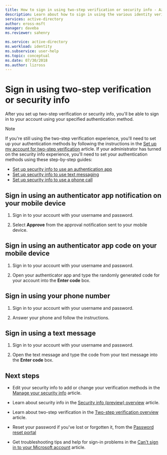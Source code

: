 ```yaml
---
title: How to sign in using two-step verification or security info - Azure Active Directory | Microsoft Docs
description: Learn about how to sign in using the various identity verification methods in security info.
services: active-directory
author: eross-msft
manager: daveba
ms.reviewer: sahenry

ms.service: active-directory
ms.workload: identity
ms.subservice: user-help
ms.topic: conceptual
ms.date: 07/30/2018
ms.author: lizross
---
```


# Sign in using two-step verification or security info

After you set up two-step verification or security info, you'll be able to sign in to your account using your specified authentication method.

>[!Note]
>If you're still using the two-step verification experience, you'll need to set up your authentication methods by following the instructions in the [Set up my account for two-step verification](multi-factor-authentication-end-user-first-time.md) article. If your administrator has turned on the security info experience, you'll need to set your authentication methods using these step-by-step guides:<ul><li>[Set up security info to use an authentication app](security-info-setup-auth-app.md)</li><li>[Set up security info to use text messaging](security-info-setup-text-msg.md)</li><li>[Set up security info to use a phone call](security-info-setup-phone-number.md)</li></ul>

## Sign in using an authenticator app notification on your mobile device

1. Sign in to your account with your username and password.

2. Select **Approve** from the approval notification sent to your mobile device.


## Sign in using an authenticator app code on your mobile device

1. Sign in to your account with your username and password.

2. Open your authenticator app and type the randomly generated code for your account into the **Enter code** box.


## Sign in using your phone number

1. Sign in to your account with your username and password.

2. Answer your phone and follow the instructions.


## Sign in using a text message

1. Sign in to your account with your username and password.

2. Open the text message and type the code from your text message into the **Enter code** box.


## Next steps

- Edit your security info to add or change your verification methods in the [Manage your security info](security-info-manage-settings.md) article. 

- Learn about security info in the [Security info (preview) overview](user-help-security-info-overview.md) article.

- Learn about two-step verification in the [Two-step verification overview](user-help-two-step-verification-overview.md) article. 

- Reset your password if you've lost or forgotten it, from the [Password reset portal](https://passwordreset.microsoftonline.com/)

- Get troubleshooting tips and help for sign-in problems in the [Can't sign in to your Microsoft account](https://support.microsoft.com/help/12429/microsoft-account-sign-in-cant) article.
